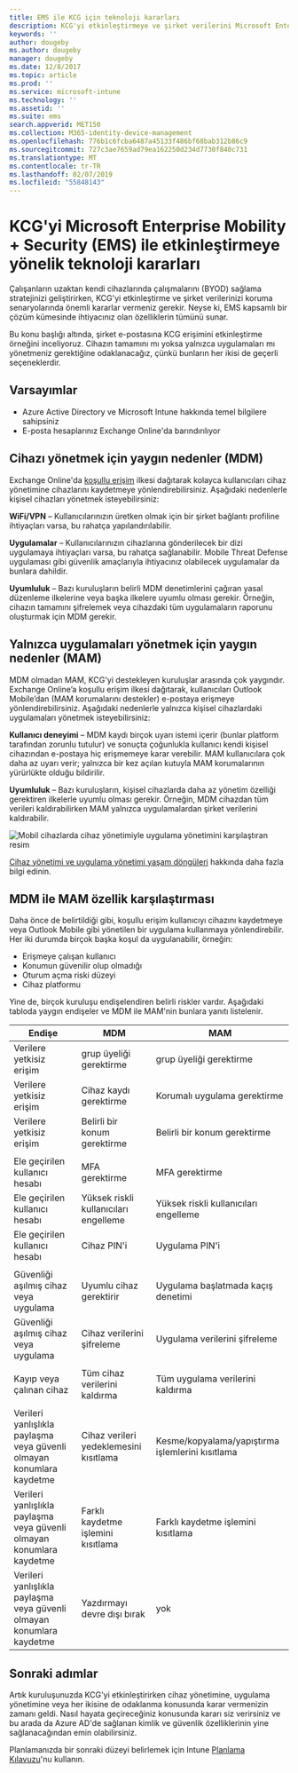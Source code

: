 ```yaml
---
title: EMS ile KCG için teknoloji kararları
description: KCG'yi etkinleştirmeye ve şirket verilerini Microsoft Enterprise Mobility + Security ile korumaya yönelik önemli teknoloji kararları.
keywords: ''
author: dougeby
ms.author: dougeby
manager: dougeby
ms.date: 12/8/2017
ms.topic: article
ms.prod: ''
ms.service: microsoft-intune
ms.technology: ''
ms.assetid: ''
ms.suite: ems
search.appverid: MET150
ms.collection: M365-identity-device-management
ms.openlocfilehash: 776b1c6fcba6487a45133f486bf68bab312b86c9
ms.sourcegitcommit: 727c3ae7659ad79ea162250d234d7730f840c731
ms.translationtype: MT
ms.contentlocale: tr-TR
ms.lasthandoff: 02/07/2019
ms.locfileid: "55848143"
---
```

# <a name="technology-decisions-for-enabling-byod-with-microsoft-enterprise-mobility--security-ems"></a>KCG'yi Microsoft Enterprise Mobility + Security (EMS) ile etkinleştirmeye yönelik teknoloji kararları

Çalışanların uzaktan kendi cihazlarında çalışmalarını (BYOD) sağlama stratejinizi geliştirirken, KCG'yi etkinleştirme ve şirket verilerinizi koruma senaryolarında önemli kararlar vermeniz gerekir. Neyse ki, EMS kapsamlı bir çözüm kümesinde ihtiyacınız olan özelliklerin tümünü sunar.  

Bu konu başlığı altında, şirket e-postasına KCG erişimini etkinleştirme örneğini inceliyoruz. Cihazın tamamını mı yoksa yalnızca uygulamaları mı yönetmeniz gerektiğine odaklanacağız, çünkü bunların her ikisi de geçerli seçeneklerdir.

## <a name="assumptions"></a>Varsayımlar
* Azure Active Directory ve Microsoft Intune hakkında temel bilgilere sahipsiniz
* E-posta hesaplarınız Exchange Online'da barındırılıyor

## <a name="common-reasons-to-manage-the-device-mdm"></a>Cihazı yönetmek için yaygın nedenler (MDM)
Exchange Online'da [koşullu erişim](https://docs.microsoft.com/azure/active-directory/active-directory-conditional-access-azure-portal) ilkesi dağıtarak kolayca kullanıcıları cihaz yönetimine cihazlarını kaydetmeye yönlendirebilirsiniz. Aşağıdaki nedenlerle kişisel cihazları yönetmek isteyebilirsiniz:

**WiFi/VPN** – Kullanıcılarınızın üretken olmak için bir şirket bağlantı profiline ihtiyaçları varsa, bu rahatça yapılandırılabilir.

**Uygulamalar** – Kullanıcılarınızın cihazlarına gönderilecek bir dizi uygulamaya ihtiyaçları varsa, bu rahatça sağlanabilir. Mobile Threat Defense uygulaması gibi güvenlik amaçlarıyla ihtiyacınız olabilecek uygulamalar da bunlara dahildir.

**Uyumluluk** – Bazı kuruluşların belirli MDM denetimlerini çağıran yasal düzenleme ilkelerine veya başka ilkelere uyumlu olması gerekir. Örneğin, cihazın tamamını şifrelemek veya cihazdaki tüm uygulamaların raporunu oluşturmak için MDM gerekir.

## <a name="common-reasons-to-only-manage-the-apps-mam"></a>Yalnızca uygulamaları yönetmek için yaygın nedenler (MAM)
MDM olmadan MAM, KCG'yi destekleyen kuruluşlar arasında çok yaygındır. Exchange Online’a koşullu erişim ilkesi dağıtarak, kullanıcıları Outlook Mobile’dan (MAM korumalarını destekler) e-postaya erişmeye yönlendirebilirsiniz. Aşağıdaki nedenlerle yalnızca kişisel cihazlardaki uygulamaları yönetmek isteyebilirsiniz:

**Kullanıcı deneyimi** – MDM kaydı birçok uyarı istemi içerir (bunlar platform tarafından zorunlu tutulur) ve sonuçta çoğunlukla kullanıcı kendi kişisel cihazından e-postaya hiç erişmemeye karar verebilir. MAM kullanıcılara çok daha az uyarı verir; yalnızca bir kez açılan kutuyla MAM korumalarının yürürlükte olduğu bildirilir.

**Uyumluluk** – Bazı kuruluşların, kişisel cihazlarda daha az yönetim özelliği gerektiren ilkelerle uyumlu olması gerekir. Örneğin, MDM cihazdan tüm verileri kaldırabilirken MAM yalnızca uygulamalardan şirket verilerini kaldırabilir.

![Mobil cihazlarda cihaz yönetimiyle uygulama yönetimini karşılaştıran resim](./media/byod-app-device-mgmt.png)

[Cihaz yönetimi ve uygulama yönetimi yaşam döngüleri](introduction-device-app-lifecycles.md) hakkında daha fazla bilgi edinin.

## <a name="mdm-vs-mam-capability-comparison"></a>MDM ile MAM özellik karşılaştırması
Daha önce de belirtildiği gibi, koşullu erişim kullanıcıyı cihazını kaydetmeye veya Outlook Mobile gibi yönetilen bir uygulama kullanmaya yönlendirebilir. Her iki durumda birçok başka koşul da uygulanabilir, örneğin:

* Erişmeye çalışan kullanıcı
* Konumun güvenilir olup olmadığı
*   Oturum açma riski düzeyi
* Cihaz platformu

Yine de, birçok kuruluşu endişelendiren belirli riskler vardır.  Aşağıdaki tabloda yaygın endişeler ve MDM ile MAM'nin bunlara yanıtı listelenir.

| Endişe   |   MDM  |   MAM  |
|------------|--------|--------|
|Verilere yetkisiz erişim | grup üyeliği gerektirme | grup üyeliği gerektirme |
|Verilere yetkisiz erişim | Cihaz kaydı gerektirme | Korumalı uygulama gerektirme |
|Verilere yetkisiz erişim | Belirli bir konum gerektirme | Belirli bir konum gerektirme |
| | | |
|Ele geçirilen kullanıcı hesabı| MFA gerektirme | MFA gerektirme|
|Ele geçirilen kullanıcı hesabı | Yüksek riskli kullanıcıları engelleme | Yüksek riskli kullanıcıları engelleme |
|Ele geçirilen kullanıcı hesabı | Cihaz PIN'i | Uygulama PIN'i |
| | | |
| Güvenliği aşılmış cihaz veya uygulama | Uyumlu cihaz gerektirir | Uygulama başlatmada kaçış denetimi |
| Güvenliği aşılmış cihaz veya uygulama | Cihaz verilerini şifreleme | Uygulama verilerini şifreleme |
| | | |
|Kayıp veya çalınan cihaz | Tüm cihaz verilerini kaldırma | Tüm uygulama verilerini kaldırma|
| | | |
| Verileri yanlışlıkla paylaşma veya güvenli olmayan konumlara kaydetme | Cihaz verileri yedeklemesini kısıtlama | Kesme/kopyalama/yapıştırma işlemlerini kısıtlama|
| Verileri yanlışlıkla paylaşma veya güvenli olmayan konumlara kaydetme | Farklı kaydetme işlemini kısıtlama | Farklı kaydetme işlemini kısıtlama |
|Verileri yanlışlıkla paylaşma veya güvenli olmayan konumlara kaydetme | Yazdırmayı devre dışı bırak | yok|

## <a name="next-steps"></a>Sonraki adımlar
Artık kuruluşunuzda KCG'yi etkinleştirirken cihaz yönetimine, uygulama yönetimine veya her ikisine de odaklanma konusunda karar vermenizin zamanı geldi. Nasıl hayata geçireceğiniz konusunda kararı siz verirsiniz ve bu arada da Azure AD'de sağlanan kimlik ve güvenlik özelliklerinin yine sağlanacağından emin olabilirsiniz.  

Planlamanızda bir sonraki düzeyi belirlemek için Intune [Planlama Kılavuzu](planning-guide.md)'nu kullanın.
